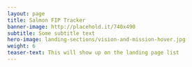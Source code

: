 ```yaml
---
layout: page 
title: Salmon FIP Tracker
banner-image: http://placehold.it/740x490
subtitle: Some subtitle text
hero-image: landing-sections/vision-and-mission-hover.jpg
weight: 6
teaser-text: This will show up on the landing page list
---
```

